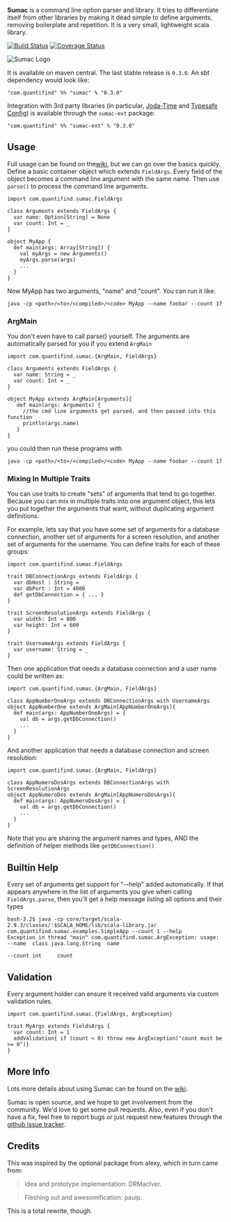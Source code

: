**Sumac** is a command line option parser and library.  It tries
to differentiate itself from other libraries by making it dead
simple to define arguments, removing boilerplate and repetition.  It
is a very small, lightweight scala library.

[![Build Status](https://travis-ci.org/quantifind/Sumac.svg?branch=master)](https://travis-ci.org/quantifind/Sumac)
[![Coverage Status](https://coveralls.io/repos/quantifind/Sumac/badge.png?branch=master)](https://coveralls.io/r/quantifind/Sumac?branch=master)

![Sumac Logo](https://raw.github.com/quantifind/Sumac/master/logo/Sumac.png)

It is available on maven central.  The last stable release is `0.3.0`.  An sbt dependency would look like:

    "com.quantifind" %% "sumac" % "0.3.0"

Integration with 3rd party libraries (in particular, [Joda-Time](http://www.joda.org/joda-time/) and [Typesafe Config](https://github.com/typesafehub/config))
is available through the `sumac-ext` package:

    "com.quantifind" %% "sumac-ext" % "0.3.0"

## Usage

Full usage can be found on the[wiki](https://github.com/quantifind/Sumac/wiki), but we can go over the basics quickly.
Define a basic container object which extends `FieldArgs`.  Every field of the object
becomes a command line argument with the same name.  Then use `parse()` to process the command line arguments.

    import com.quantifind.sumac.FieldArgs

    class Arguments extends FieldArgs {
      var name: Option[String] = None
      var count: Int = _
    }

    object MyApp {
      def main(args: Array[String]) {
        val myArgs = new Arguments()
        myArgs.parse(args)
        ...
      }
    }

Now MyApp has two arguments, "name" and "count".  You can run it like:

    java -cp <path>/<to>/<compiled>/<code> MyApp --name foobar --count 17


### ArgMain

You don't even have to call parse() yourself.  The arguments are automatically parsed for you
if you extend `ArgMain`

    import com.quantifind.sumac.{ArgMain, FieldArgs}

    class Arguments extends FieldArgs {
      var name: String = _
      var count: Int = _
    }

    object MyApp extends ArgMain[Arguments]{
       def main(args: Arguments) {
         //the cmd line arguments get parsed, and then passed into this function
         println(args.name)
       }
    }

you could then run these programs with

    java -cp <path>/<to>/<compiled>/<code> MyApp --name foobar --count 17

### Mixing In Multiple Traits

You can use traits to create "sets" of arguments that tend to go together.  Because you can mix in multiple traits into
one argument object, this lets you put together the arguments that want, without duplicating argument definitions.

For example, lets say that you have some set of arguments for a database connection, another set of arguments for a
screen resolution, and another set of arguments for the username.  You can define traits for each of these groups:

    import com.quantifind.sumac.FieldArgs

    trait DBConnectionArgs extends FieldArgs {
      var dbHost : String = _
      var dbPort : Int = 4000
      def getDbConnection = { ... }
    }

    trait ScreenResolutionArgs extends FieldArgs {
      var width: Int = 800
      var height: Int = 600
    }

    trait UsernameArgs extends FieldArgs {
      var username: String = _
    }

Then one application that needs a database connection and a user name could be written as:

    import com.quantifind.sumac.{ArgMain, FieldArgs}

    class AppNumberOneArgs extends DBConnectionArgs with UsernameArgs
    object AppNumberOne extends ArgMain[AppNumberOneArgs]{
      def main(args: AppNumberOneArgs) = {
        val db = args.getDbConnection()
        ...
      }
    }

And another application that needs a database connection and screen resolution:

    import com.quantifind.sumac.{ArgMain, FieldArgs}

    class AppNumeroDosArgs extends DBConnectionArgs with ScreenResolutionArgs
    object AppNumeroDos extends ArgMain[AppNumeroDosArgs]{
      def main(args: AppNumeroDosArgs) = {
        val db = args.getDbConnection()
        ...
      }
    }

Note that you are sharing the argument names and types, AND the definition of helper methods like `getDbConnection()`

## Builtin Help

Every set of arguments get support for "--help" added automatically.  If that appears anywhere in the list of arguments
you give when calling `FieldArgs.parse`, then you'll get a help message listing all options and their types

    bash-3.2$ java -cp core/target/scala-2.9.3/classes/:$SCALA_HOME/lib/scala-library.jar com.quantifind.sumac.examples.SimpleApp --count 1 --help
    Exception in thread "main" com.quantifind.sumac.ArgException: usage:
    --name  class java.lang.String  name

    --count int     count

## Validation

Every argument holder can ensure it received valid arguments via custom validation rules.

    import com.quantifind.sumac.{FieldArgs, ArgException}

    trait MyArgs extends FieldsArgs {
      var count: Int = 1
      addValidation{ if (count < 0) throw new ArgException("count must be >= 0")}
    }

## More Info

Lots more details about using Sumac can be found on the [wiki](https://github.com/quantifind/Sumac/wiki).  

Sumac is open source, and we hope to get involvement from the community.  We'd love to get some pull requests.  Also, even if you don't
have a fix, feel free to report bugs or just request new features through the [github issue tracker](https://github.com/quantifind/Sumac/issues?state=open).

## Credits

This was inspired by the optional package from alexy, which in turn came from:

>Idea and prototype implementation: DRMacIver.

>Fleshing out and awesomification: paulp.

This is a total rewrite, though.
